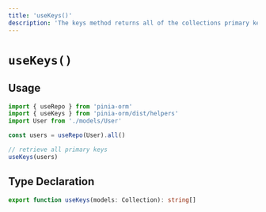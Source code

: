 ```yaml
---
title: 'useKeys()'
description: 'The keys method returns all of the collections primary keys'
---
```


# `useKeys()`

## Usage

````ts
import { useRepo } from 'pinia-orm'
import { useKeys } from 'pinia-orm/dist/helpers'
import User from './models/User'

const users = useRepo(User).all()

// retrieve all primary keys
useKeys(users)


````

## Type Declaration

````ts
export function useKeys(models: Collection): string[]
````
